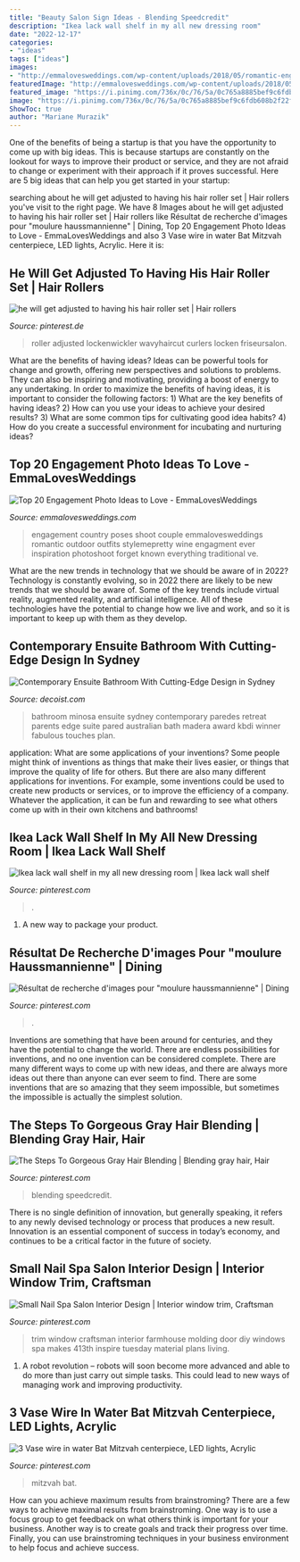 ```yaml
---
title: "Beauty Salon Sign Ideas - Blending Speedcredit"
description: "Ikea lack wall shelf in my all new dressing room"
date: "2022-12-17"
categories:
- "ideas"
tags: ["ideas"]
images:
- "http://emmalovesweddings.com/wp-content/uploads/2018/05/romantic-engagement-photo-ideas.jpg"
featuredImage: "http://emmalovesweddings.com/wp-content/uploads/2018/05/romantic-engagement-photo-ideas.jpg"
featured_image: "https://i.pinimg.com/736x/0c/76/5a/0c765a8885bef9c6fdb608b2f22fa935.jpg"
image: "https://i.pinimg.com/736x/0c/76/5a/0c765a8885bef9c6fdb608b2f22fa935.jpg"
ShowToc: true
author: "Mariane Murazik"
---
```



One of the benefits of being a startup is that you have the opportunity to come up with big ideas. This is because startups are constantly on the lookout for ways to improve their product or service, and they are not afraid to change or experiment with their approach if it proves successful. Here are 5 big ideas that can help you get started in your startup: 

	

		
searching about he will get adjusted to having his hair roller set | Hair rollers you've visit to the right page. We have 8 Images about he will get adjusted to having his hair roller set | Hair rollers like Résultat de recherche d&#039;images pour &quot;moulure haussmannienne&quot; | Dining, Top 20 Engagement Photo Ideas to Love - EmmaLovesWeddings and also 3 Vase wire in water Bat Mitzvah centerpiece, LED lights, Acrylic. Here it is:
		
    
## He Will Get Adjusted To Having His Hair Roller Set | Hair Rollers

<img loading=lazy src="https://i.pinimg.com/736x/1b/fa/f5/1bfaf5d0eb599bf965a9df87f575a4c1--roller-set-home.jpg" onerror="this.onerror=null;this.src='https://tse1.mm.bing.net/th?id=OIP.6QW214VbyAHk-sFCJqmxRQHaJ3&amp;pid=15.1';" alt="he will get adjusted to having his hair roller set | Hair rollers">

_Source: pinterest.de_

>roller adjusted lockenwickler wavyhaircut curlers locken friseursalon. 

	

What are the benefits of having ideas?
Ideas can be powerful tools for change and growth, offering new perspectives and solutions to problems. They can also be inspiring and motivating, providing a boost of energy to any undertaking. In order to maximize the benefits of having ideas, it is important to consider the following factors: 1) What are the key benefits of having ideas? 2) How can you use your ideas to achieve your desired results? 3) What are some common tips for cultivating good idea habits? 4) How do you create a successful environment for incubating and nurturing ideas?

    
## Top 20 Engagement Photo Ideas To Love - EmmaLovesWeddings

<img loading=lazy src="http://emmalovesweddings.com/wp-content/uploads/2018/05/romantic-engagement-photo-ideas.jpg" onerror="this.onerror=null;this.src='https://tse3.mm.bing.net/th?id=OIP.v633OllDGwPhijg-CnKoLAHaKD&amp;pid=15.1';" alt="Top 20 Engagement Photo Ideas to Love - EmmaLovesWeddings">

_Source: emmalovesweddings.com_

>engagement country poses shoot couple emmalovesweddings romantic outdoor outfits stylemepretty wine engagment ever inspiration photoshoot forget known everything traditional ve. 

	

What are the new trends in technology that we should be aware of in 2022?
Technology is constantly evolving, so in 2022 there are likely to be new trends that we should be aware of. Some of the key trends include virtual reality, augmented reality, and artificial intelligence. All of these technologies have the potential to change how we live and work, and so it is important to keep up with them as they develop.

    
## Contemporary Ensuite Bathroom With Cutting-Edge Design In Sydney

<img loading=lazy src="http://cdn.decoist.com/wp-content/uploads/2013/12/Walls-cald-in-wood-complement-the-natural-cliff-face.jpg" onerror="this.onerror=null;this.src='https://tse2.mm.bing.net/th?id=OIP.4WUaLRehFGBdtOG4Kk43jwHaLH&amp;pid=15.1';" alt="Contemporary Ensuite Bathroom With Cutting-Edge Design in Sydney">

_Source: decoist.com_

>bathroom minosa ensuite sydney contemporary paredes retreat parents edge suite pared australian bath madera award kbdi winner fabulous touches plan. 

	

application: What are some applications of your inventions?
Some people might think of inventions as things that make their lives easier, or things that improve the quality of life for others. But there are also many different applications for inventions. For example, some inventions could be used to create new products or services, or to improve the efficiency of a company. Whatever the application, it can be fun and rewarding to see what others come up with in their own kitchens and bathrooms!

    
## Ikea Lack Wall Shelf In My All New Dressing Room | Ikea Lack Wall Shelf

<img loading=lazy src="https://i.pinimg.com/736x/0c/76/5a/0c765a8885bef9c6fdb608b2f22fa935.jpg" onerror="this.onerror=null;this.src='https://tse1.mm.bing.net/th?id=OIP.fd89RepJZfSHQd0trkd-MwHaJ3&amp;pid=15.1';" alt="Ikea lack wall shelf in my all new dressing room | Ikea lack wall shelf">

_Source: pinterest.com_

>. 

	

1. A new way to package your product.

    
## Résultat De Recherche D&#039;images Pour &quot;moulure Haussmannienne&quot; | Dining

<img loading=lazy src="https://i.pinimg.com/736x/88/3b/ec/883bece11cfa48715139d6930487db8a.jpg" onerror="this.onerror=null;this.src='https://tse2.mm.bing.net/th?id=OIP.hc55ZJtBGr5pXPIdQwlQlwHaJ5&amp;pid=15.1';" alt="Résultat de recherche d&#039;images pour &quot;moulure haussmannienne&quot; | Dining">

_Source: pinterest.com_

>. 

	

Inventions are something that have been around for centuries, and they have the potential to change the world. There are endless possibilities for inventions, and no one invention can be considered complete. There are many different ways to come up with new ideas, and there are always more ideas out there than anyone can ever seem to find. There are some inventions that are so amazing that they seem impossible, but sometimes the impossible is actually the simplest solution.

    
## The Steps To Gorgeous Gray Hair Blending | Blending Gray Hair, Hair

<img loading=lazy src="https://i.pinimg.com/736x/3f/f8/40/3ff84041571473d1e0369fff4b887418.jpg" onerror="this.onerror=null;this.src='https://tse2.mm.bing.net/th?id=OIP.wqgUC1F8RVVmYc1sWEViLgHaLH&amp;pid=15.1';" alt="The Steps To Gorgeous Gray Hair Blending | Blending gray hair, Hair">

_Source: pinterest.com_

>blending speedcredit. 

	

There is no single definition of innovation, but generally speaking, it refers to any newly devised technology or process that produces a new result. Innovation is an essential component of success in today’s economy, and continues to be a critical factor in the future of society.

    
## Small Nail Spa Salon Interior Design | Interior Window Trim, Craftsman

<img loading=lazy src="https://i.pinimg.com/736x/5a/1f/a9/5a1fa9076a35c35f8016c0cf9ee32f09.jpg" onerror="this.onerror=null;this.src='https://tse4.mm.bing.net/th?id=OIP.rMOEabMwRafYWBIb1JODRgHaLI&amp;pid=15.1';" alt="Small Nail Spa Salon Interior Design | Interior window trim, Craftsman">

_Source: pinterest.com_

>trim window craftsman interior farmhouse molding door diy windows spa makes 413th inspire tuesday material plans living. 

	

1. A robot revolution – robots will soon become more advanced and able to do more than just carry out simple tasks. This could lead to new ways of managing work and improving productivity.

    
## 3 Vase Wire In Water Bat Mitzvah Centerpiece, LED Lights, Acrylic

<img loading=lazy src="https://i.pinimg.com/736x/fb/89/f2/fb89f2e95b8e9bacfbcca10d34186317--centerpieces.jpg" onerror="this.onerror=null;this.src='https://tse2.mm.bing.net/th?id=OIP.wdArIP5dIoZcOQl06o7QSwHaJ3&amp;pid=15.1';" alt="3 Vase wire in water Bat Mitzvah centerpiece, LED lights, Acrylic">

_Source: pinterest.com_

>mitzvah bat. 

	

How can you achieve maximum results from brainstroming?
There are a few ways to achieve maximal results from brainstroming. One way is to use a focus group to get feedback on what others think is important for your business. Another way is to create goals and track their progress over time. Finally, you can use brainstroming techniques in your business environment to help focus and achieve success.


